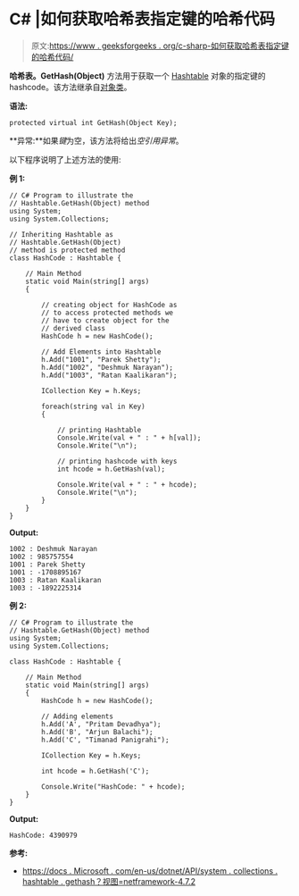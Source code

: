 # C# |如何获取哈希表指定键的哈希代码

> 原文:[https://www . geeksforgeeks . org/c-sharp-如何获取哈希表指定键的哈希代码/](https://www.geeksforgeeks.org/c-sharp-how-to-get-hash-code-for-the-specified-key-of-a-hashtable/)

**哈希表。GetHash(Object)** 方法用于获取一个 [Hashtable](https://www.geeksforgeeks.org/c-hashtable-class/) 对象的指定键的 hashcode。该方法继承自[对象类](https://www.geeksforgeeks.org/c-object-class/)。

**语法:**

```
protected virtual int GetHash(Object Key);

```

**异常:**如果*键*为空，该方法将给出*空引用异常*。

以下程序说明了上述方法的使用:

**例 1:**

```
// C# Program to illustrate the 
// Hashtable.GetHash(Object) method
using System;
using System.Collections;

// Inheriting Hashtable as 
// Hashtable.GetHash(Object) 
// method is protected method
class HashCode : Hashtable {

    // Main Method
    static void Main(string[] args)
    {

        // creating object for HashCode as
        // to access protected methods we
        // have to create object for the 
        // derived class
        HashCode h = new HashCode();

        // Add Elements into Hashtable
        h.Add("1001", "Parek Shetty");
        h.Add("1002", "Deshmuk Narayan");
        h.Add("1003", "Ratan Kaalikaran");

        ICollection Key = h.Keys;

        foreach(string val in Key)
        {

            // printing Hashtable
            Console.Write(val + " : " + h[val]);
            Console.Write("\n");

            // printing hashcode with keys
            int hcode = h.GetHash(val);

            Console.Write(val + " : " + hcode);
            Console.Write("\n");
        }
    }
}
```

**Output:**

```
1002 : Deshmuk Narayan
1002 : 985757554
1001 : Parek Shetty
1001 : -1708895167
1003 : Ratan Kaalikaran
1003 : -1892225314

```

**例 2:**

```
// C# Program to illustrate the 
// Hashtable.GetHash(Object) method
using System;
using System.Collections;

class HashCode : Hashtable {

    // Main Method
    static void Main(string[] args)
    {
        HashCode h = new HashCode();

        // Adding elements
        h.Add('A', "Pritam Devadhya");
        h.Add('B', "Arjun Balachi");
        h.Add('C', "Timanad Panigrahi");

        ICollection Key = h.Keys;

        int hcode = h.GetHash('C');

        Console.Write("HashCode: " + hcode);
    }
}
```

**Output:**

```
HashCode: 4390979

```

**参考:**

*   [https://docs . Microsoft . com/en-us/dotnet/API/system . collections . hashtable . gethash？视图=netframework-4.7.2](https://docs.microsoft.com/en-us/dotnet/api/system.collections.hashtable.gethash?view=netframework-4.7.2)